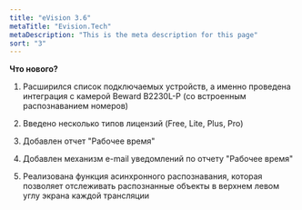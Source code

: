 ```yaml
---
title: "eVision 3.6"
metaTitle: "Evision.Tech"
metaDescription: "This is the meta description for this page"
sort: "3"
---
```


**Что нового?**  

1. Расширился список подключаемых устройств, а именно проведена интеграция с камерой Beward B2230L-P (со встроенным распознаванием номеров)  
   
2. Введено несколько типов лицензий (Free, Lite, Plus, Pro)  

3. Добавлен отчет "Рабочее время"  

4. Добавлен механизм e-mail уведомлений по отчету "Рабочее время"  

5. Реализована функция асинхронного распознавания, которая позволяет отслеживать распознанные объекты в верхнем левом углу экрана каждой трансляции  